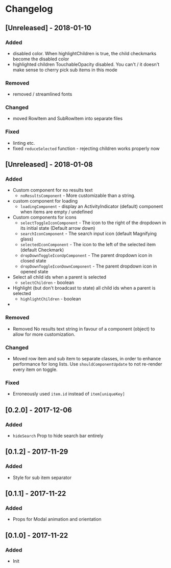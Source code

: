 # Changelog
## [Unreleased] - 2018-01-10

### Added
- disabled color. When highlightChildren is true, the child checkmarks become the disabled color
- highlighted children TouchableOpacity disabled. You can't / it doesn't make sense to cherry pick sub items in this mode

### Removed
- removed / streamlined fonts

### Changed
- moved RowItem and SubRowItem into separate files

### Fixed
- linting etc.
- fixed `reduceSelected` function - rejecting children works properly now

## [Unreleased] - 2018-01-08

### Added
- Custom component for no results text
    - `noResultsComponent` - More customizable than a string.
- custom component for loading
    - `loadingComponent` - display an ActivityIndicator (default) component when items are empty / undefined
- Custom components for icons 
    - `selectToggleIconComponent` - The icon to the right of the dropdown in its initial state (Default arrow down)
    - `searchIconComponent` - The search input icon (default Magnifying glass)
    - `selectedIconComponent` - The icon to the left of the selected item (default Checkmark)
    - `dropDownToggleIconUpComponent` - The parent dropdown icon in closed state
    - `dropDownToggleIconDownComponent` - The parent dropdown icon in opened state
- Select all child ids when a parent is selected
    - `selectChildren` - boolean
- Highlight (but don't broadcast to state) all child ids when a parent is selected
    - `highlightChildren` - boolean
- 
### Removed
- Removed No results text string in favour of a component (object) to allow for more customization.

### Changed
- Moved row item and sub item to separate classes, in order to enhance performance for long lists. Use `shouldComponentUpdate` to not re-render every item on toggle.

### Fixed
- Erroneously used `item.id` instead of `item[uniqueKey]`


## [0.2.0] - 2017-12-06

### Added
- `hideSearch` Prop to hide search bar entirely 
## [0.1.2] - 2017-11-29
### Added
- Style for sub item separator

## [0.1.1] - 2017-11-22
### Added
- Props for Modal animation and orientation

## [0.1.0] - 2017-11-22
### Added
- Init

